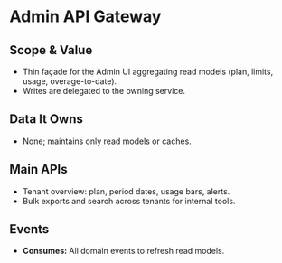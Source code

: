 # Admin API Gateway

## Scope & Value
- Thin façade for the Admin UI aggregating read models (plan, limits, usage, overage-to-date).
- Writes are delegated to the owning service.

## Data It Owns
- None; maintains only read models or caches.

## Main APIs
- Tenant overview: plan, period dates, usage bars, alerts.
- Bulk exports and search across tenants for internal tools.

## Events
- **Consumes:** All domain events to refresh read models.
